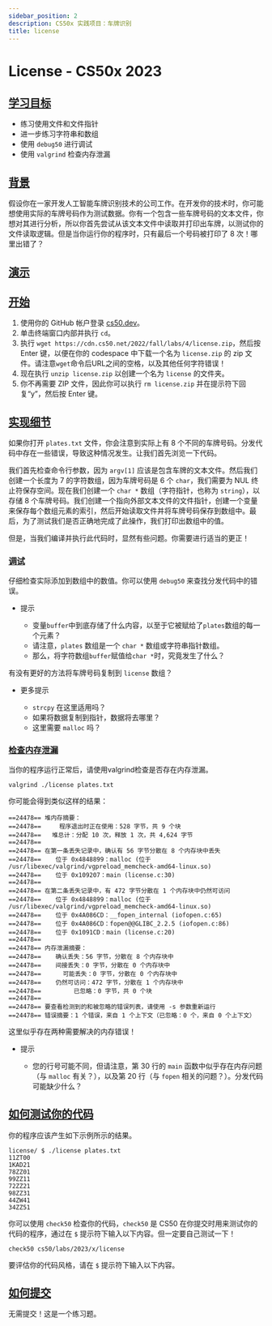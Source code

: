 ```yaml
---
sidebar_position: 2
description: CS50x 实践项目：车牌识别
title: license
---
```


# License - CS50x 2023

## [学习目标](#learning-goals)

-   练习使用文件和文件指针
-   进一步练习字符串和数组
-   使用 `debug50` 进行调试
-   使用 `valgrind` 检查内存泄漏

## [背景](#background)

假设你在一家开发人工智能车牌识别技术的公司工作。在开发你的技术时，你可能想使用实际的车牌号码作为测试数据。你有一个包含一些车牌号码的文本文件，你想对其进行分析，所以你首先尝试从该文本文件中读取并打印出车牌，以测试你的文件读取逻辑。但是当你运行你的程序时，只有最后一个号码被打印了 8 次！哪里出错了？

## [演示](#demo)

## [开始](#getting-started)

1.  使用你的 GitHub 帐户登录 [cs50.dev](https://cs50.dev/)。
2.  单击终端窗口内部并执行 `cd`。
3.  执行 `wget https://cdn.cs50.net/2022/fall/labs/4/license.zip`，然后按 Enter 键，以便在你的 codespace 中下载一个名为 `license.zip` 的 zip 文件。请注意`wget`命令后URL之间的空格，以及其他任何字符错误！
4.  现在执行 `unzip license.zip` 以创建一个名为 `license` 的文件夹。
5.  你不再需要 ZIP 文件，因此你可以执行 `rm license.zip` 并在提示符下回复“y”，然后按 Enter 键。

## [实现细节](#implementation-details)

如果你打开 `plates.txt` 文件，你会注意到实际上有 8 个不同的车牌号码。分发代码中存在一些错误，导致这种情况发生。让我们首先浏览一下代码。

我们首先检查命令行参数，因为 `argv[1]` 应该是包含车牌的文本文件。然后我们创建一个长度为 7 的字符数组，因为车牌号码是 6 个 `char`，我们需要为 NUL 终止符保存空间。现在我们创建一个 `char *` 数组（字符指针，也称为 `string`），以存储 8 个车牌号码。我们创建一个指向外部文本文件的文件指针，创建一个变量来保存每个数组元素的索引，然后开始读取文件并将车牌号码保存到数组中。最后，为了测试我们是否正确地完成了此操作，我们打印出数组中的值。

但是，当我们编译并执行此代码时，显然有些问题。你需要进行适当的更正！

### [调试](#debugging)

仔细检查实际添加到数组中的数值。你可以使用 `debug50` 来查找分发代码中的错误。

-   提示
    
    -   变量`buffer`中到底存储了什么内容，以至于它被赋给了`plates`数组的每一个元素？
    -   请注意，`plates` 数组是一个 `char *` 数组或字符串指针数组。
    -   那么，将字符数组`buffer`赋值给`char *`时，究竟发生了什么？
    

有没有更好的方法将车牌号码复制到 `license` 数组？

-   更多提示
    
    -   `strcpy` 在这里适用吗？
    -   如果将数据复制到指针，数据将去哪里？
    -   这里需要 `malloc` 吗？
    

### [检查内存泄漏](#checking-for-memory-leaks)

当你的程序运行正常后，请使用valgrind检查是否存在内存泄漏。

```
valgrind ./license plates.txt

```

你可能会得到类似这样的结果：
```
==24478== 堆内存摘要：
==24478==     程序退出时正在使用：528 字节，共 9 个块
==24478==   堆总计：分配 10 次，释放 1 次，共 4,624 字节
==24478== 
==24478== 在第一条丢失记录中，确认有 56 字节分散在 8 个内存块中丢失
==24478==    位于 0x4848899：malloc (位于 /usr/libexec/valgrind/vgpreload_memcheck-amd64-linux.so)
==24478==    位于 0x109207：main (license.c:30)
==24478== 
==24478== 在第二条丢失记录中，有 472 字节分散在 1 个内存块中仍然可访问
==24478==    位于 0x4848899：malloc (位于 /usr/libexec/valgrind/vgpreload_memcheck-amd64-linux.so)
==24478==    位于 0x4A086CD：__fopen_internal (iofopen.c:65)
==24478==    位于 0x4A086CD：fopen@@GLIBC_2.2.5 (iofopen.c:86)
==24478==    位于 0x1091CD：main (license.c:20)
==24478== 
==24478== 内存泄漏摘要：
==24478==    确认丢失：56 字节，分散在 8 个内存块中
==24478==    间接丢失：0 字节，分散在 0 个内存块中
==24478==      可能丢失：0 字节，分散在 0 个内存块中
==24478==    仍然可访问：472 字节，分散在 1 个内存块中
==24478==         已忽略：0 字节，共 0 个块
==24478== 
==24478== 要查看检测到的和被忽略的错误列表，请使用 -s 参数重新运行
==24478== 错误摘要：1 个错误，来自 1 个上下文（已忽略：0 个，来自 0 个上下文）
```

这里似乎存在两种需要解决的内存错误！

-   提示
    
    -   您的行号可能不同，但请注意，第 30 行的 `main` 函数中似乎存在内存问题（与 `malloc` 有关？），以及第 20 行（与 `fopen` 相关的问题？）。分发代码可能缺少什么？
    

## [如何测试你的代码](#how-to-test-your-code)

你的程序应该产生如下示例所示的结果。

```
license/ $ ./license plates.txt
11ZT00
1KAD21
78ZZ01
99ZZ11
72ZZ21
98ZZ31
44ZW41
34ZZ51

```

你可以使用 `check50` 检查你的代码，`check50` 是 CS50 在你提交时用来测试你的代码的程序，通过在 `$` 提示符下输入以下内容。但一定要自己测试一下！

```
check50 cs50/labs/2023/x/license

```

要评估你的代码风格，请在 `$` 提示符下输入以下内容。

## [如何提交](#how-to-submit)

无需提交！这是一个练习题。
